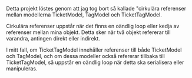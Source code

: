 Detta projekt löstes genom att jag tog bort så kallade "cirkulära referenser mellan modellerna TicketModel, TagModel och TicketTagModel. 

Cirkulära referenser uppstår när det finns en oändlig loop eller kedja av referenser mellan mina objekt. Detta sker när två objekt refererar till varandra, antingen direkt eller indirekt.

I mitt fall, om TicketTagModel innehåller referenser till både TicketModel och TagModel, och om dessa modeller också refererar tillbaka till TicketTagModel, så uppstår en oändlig loop när detta ska serialisera eller manipuleras.

